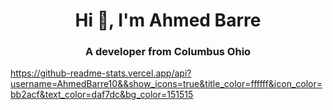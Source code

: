 <h1 align="center">Hi 👋, I'm Ahmed Barre</h1>
<h3 align="center">A developer from Columbus Ohio</h3>

https://github-readme-stats.vercel.app/api?username=AhmedBarre10&&show_icons=true&title_color=ffffff&icon_color=bb2acf&text_color=daf7dc&bg_color=151515

